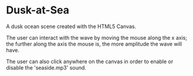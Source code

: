 # Dusk-at-Sea
A dusk ocean scene created with the HTML5 Canvas. 

The user can interact with the wave by moving the mouse along the x axis; the further along the axis the mouse is, the more amplitude the wave will have.

The user can also click anywhere on the canvas in order to enable or disable the 'seaside.mp3' sound.
